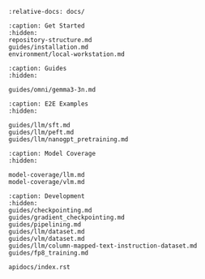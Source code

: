 ```{include} ../README.md
:relative-docs: docs/
```

```{toctree}
:caption: Get Started
:hidden:
repository-structure.md
guides/installation.md
environment/local-workstation.md
```

<!--
environment/cluster.md
-->

```{toctree}
:caption: Guides
:hidden:

guides/omni/gemma3-3n.md
```

```{toctree}
:caption: E2E Examples
:hidden:

guides/llm/sft.md
guides/llm/peft.md
guides/llm/nanogpt_pretraining.md
```

```{toctree}
:caption: Model Coverage
:hidden:

model-coverage/llm.md
model-coverage/vlm.md
```


<!--
```{toctree}
:caption: Datasets
:hidden:
guides/llm/dataset.md
guides/vlm/dataset.md
``` -->

```{toctree}
:caption: Development
:hidden:
guides/checkpointing.md
guides/gradient_checkpointing.md
guides/pipelining.md
guides/llm/dataset.md
guides/vlm/dataset.md
guides/llm/column-mapped-text-instruction-dataset.md
guides/fp8_training.md

apidocs/index.rst
```
